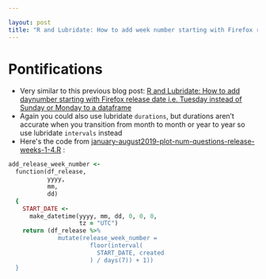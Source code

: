 ```yaml
---

layout: post
title: "R and Lubridate: How to add week number starting with Firefox release date i.e. Tuesday instead of Sunday or Monday to a dataframe so Tuesday October 22, 2019 - Monday October 28, 2019 is Firefox 70 week 1 and 29Oct-4Nov2019 is FF70 Week 2"
---
```


# Pontifications

* Very similar to this  previous blog post: [R and Lubridate: How to add daynumber starting with Firefox release date i.e. Tuesday instead of Sunday or Monday to a dataframe](http://rolandtanglao.com/2019/01/08/p1-howto-use-r-lubridate-to-compute-arbitrary-daynumber-for-firefox-release/)
* Again you could  also use lubridate `durations`, but  durations aren’t accurate when you transition  from month to month or year to year so use lubridate `intervals` instead
* Here's the code from   [january-august2019-plot-num-questions-release-weeks-1-4.R](https://github.com/rtanglao/rt-4-week-release-cycle/blob/master/january-august2019-plot-num-questions-release-weeks-1-4.R) : 

```ruby
add_release_week_number <-
  function(df_release,
           yyyy,
           mm,
           dd)
  {
    START_DATE <-
      make_datetime(yyyy, mm, dd, 0, 0, 0,
                    tz = "UTC")
    return (df_release %>%
              mutate(release_week_number =
                       floor(interval(
                         START_DATE, created
                       ) / days(7)) + 1))
  }
```



